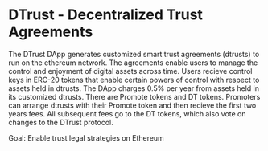 # DTrust - Decentralized Trust Agreements

The DTrust DApp generates customized smart trust agreements (dtrusts) to run on the ethereum network. The agreements enable users to manage the control and enjoyment of digital assets across time. Users recieve control keys in ERC-20 tokens that enable certain powers of control with respect to assets held in dtrusts. The DApp charges 0.5% per year from assets held in its customized dtrusts. There are Promote tokens and DT tokens. Promoters can arrange dtrusts with their Promote token and then recieve the first two years fees. All subsequent fees go to the DT tokens, which also vote on changes to the DTrust protocol. 

Goal: Enable trust legal strategies on Ethereum
